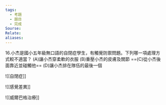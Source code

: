 ```yaml
---
tags:
  - 考題
  - 題目
  - 完成
Sourse: 
Relate: 
aliases:
---
```

16.小杰是國小五年級無口語的自閉症學生，有觸覺防禦問題。下列哪一項處理方式較不適當？
(A)讓小杰穿柔軟的衣服 (B)重壓小杰的皮膚及關節
==(C)從小杰後面靠近並碰觸他== (D)讓小杰排在隊伍的最後一個

![[自閉症]]

![[感覺差異]]

![[威爾巴格治療]]